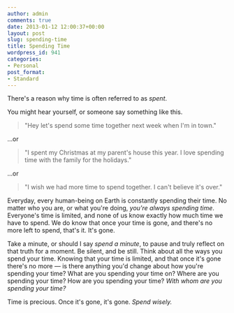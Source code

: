 ```yaml
---
author: admin
comments: true
date: 2013-01-12 12:00:37+00:00
layout: post
slug: spending-time
title: Spending Time
wordpress_id: 941
categories:
- Personal
post_format:
- Standard
---
```


There's a reason why time is often referred to as _spent_.





You might hear yourself, or someone say something like this.





> 
  
> 
> "Hey let's spend some time together next week when I'm in town."
> 
> 






...or





> 
  
> 
> "I spent my Christmas at my parent's house this year. I love spending time with the family for the holidays."
> 
> 






...or





> 
  
> 
> "I wish we had more time to spend together. I can't believe it's over."
> 
> 






Everyday, every human-being on Earth is constantly spending their time. No matter who you are, or what you're doing, _you're always spending time_. Everyone's time is limited, and none of us know exactly how much time we have to spend. We do know that once your time is gone, and there's no more left to spend, that's it. It's gone.





Take a minute, or should I say _spend a minute_, to pause and truly reflect on that truth for a moment. Be silent, and be still. Think about all the ways you spend your time. Knowing that your time is limited, and that once it's gone there's no more — is there anything you'd change about how you're spending your time? What are you spending your time on? Where are you spending your time? How are you spending your time? _With whom are you spending your time?_





Time is precious. Once it's gone, it's gone. _Spend wisely._



